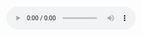 <audio controls>
  <source src="{{ "/assets/music/river.wav" | relative_url }}" type="audio/wav">
</audio>